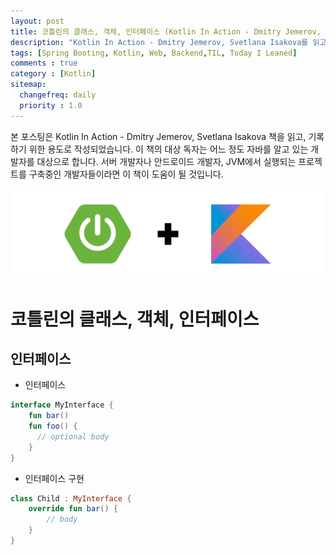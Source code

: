 ```yaml
---
layout: post
title: 코틀린의 클래스, 객체, 인터페이스 (Kotlin In Action - Dmitry Jemerov, Svetlana Isakova)
description: "Kotlin In Action - Dmitry Jemerov, Svetlana Isakova를 읽고 정리하기"
tags: [Spring Booting, Kotlin, Web, Backend,TIL, Today I Leaned]
comments : true
category : [Kotlin]
sitemap:
  changefreq: daily
  priority : 1.0
---
```


본 포스팅은 Kotlin In Action - Dmitry Jemerov, Svetlana Isakova 책을 읽고, 기록하기 위한 용도로 작성되었습니다. 이 책의 대상 독자는 어느 정도 자바를 알고 있는 개발자를 대상으로 합니다. 서버 개발자나 안드로이드 개발자, JVM에서 실행되는 프로젝트를 구축중인 개발자들이라면 이 책이 도움이 될 것입니다.


<img class="image fit" src="/post/images/logo/springKotlin.png">


# 코틀린의 클래스, 객체, 인터페이스

## 인터페이스


* 인터페이스

```kotlin
interface MyInterface {
    fun bar()
    fun foo() {
      // optional body
    }
}
```

* 인터페이스 구현

```kotlin
class Child : MyInterface {
    override fun bar() {
        // body
    }
}
```

```kotlin
```

```kotlin
```

```kotlin
```

```kotlin
```

```kotlin
```

```kotlin
```